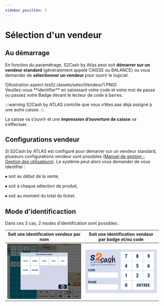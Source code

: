 ```yaml
---
sidebar_position: 3
---
```


# Sélection d'un vendeur

## Au démarrage

En fonction du paramétrage, S2Cash by Atlas peut soit **démarrer sur un vendeur standard** (généralement appelé CAISSE ou BALANCE) ou vous demander de **sélectionner un vendeur** pour ouvrir le logiciel.

<div className="contenaireImg">
![illustration aspect test](./assets/selectVendeur/1.PNG)
</div>
Veuillez-vous **identifier** en saisissant votre code et votre mot de passe ou passez votre Badge devant le lecteur de code à barres.

 
:::warning
S2Cash by ATLAS contrôle que vous n’êtes pas déjà assigné à une autre caisse.
:::

La caisse va s’ouvrir et une **impression d’ouverture de caisse** va s’effectuer.

## Configurations vendeur

Si S2Cash by ATLAS est configuré pour démarrer sur un vendeur standard, plusieurs configurations vendeur sont possibles ([Manuel de gestion - Gestion des utilisateurs](https://aide.seg2inov.fr/docs/category/gestion-des-utilisateurs)). Le système peut alors vous demander de vous identifier :


⦁	soit au début de la vente,

⦁	soit à chaque sélection de produit,

⦁	soit au moment du total du ticket.

## Mode d'identificaction 

Dans ces 3 cas, 2 modes d’identification sont possibles :

|Soit une identification vendeur par nom| Soit une identification vendeur par badge et/ou code |
|:-----------:|:-----------:|
| ![illustration aspect test](./assets/beggingday/1.PNG) | ![illustration aspect test](./assets/selectVendeur/1.PNG) | 
